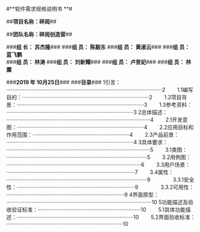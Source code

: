 #**软件需求规格说明书 **#

##**项目名称：碎阅**##

##**团队名称：碎阅创造营**##

###**组 长： 苏杰隆**###
###**组 员： 陈毅东**
###**组 员： 黄淑云**###
###**组 员： 蓝飞鹏**	 
###**组 员： 林涛**
###**组 员： 刘新耀**###
###**组 员： 卢昱妃**###
###**组 员： 林震**


###**2019 年 10月25日**###
###**目录**###
1引言：·······································································································2
　　1.1编写目的：····················································································2
　　1.2项目背景：····················································································3
　　1.3参考资料：····················································································3
2总体描述：·······························································································4
　　2.1开发意图：····················································································4
　　2.2应用目标和作用范围：································································4
　　2.3产品前景：····················································································4
3具体要求：·······························································································5
　　3.1类图：·····························································································5
　　3.2用例图：·························································································6
　　3.3用户场景：·····················································································7
　　3.4属性：·····························································································9
　　　　3.3.1安全性：··············································································9
　　　　3.3.2可用性：··············································································9
4界面原型：································································································10
5功能描述及验收验证标准：····································································10
　　5.1具体功能描述：·············································································10
　　5.2界面验收标准：·············································································10